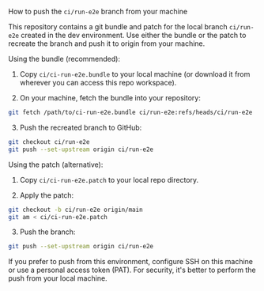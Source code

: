 How to push the `ci/run-e2e` branch from your machine

This repository contains a git bundle and patch for the local branch
`ci/run-e2e` created in the dev environment. Use either the bundle or
the patch to recreate the branch and push it to origin from your machine.

Using the bundle (recommended):

1. Copy `ci/ci-run-e2e.bundle` to your local machine (or download it from
   wherever you can access this repo workspace).

2. On your machine, fetch the bundle into your repository:

```bash
git fetch /path/to/ci-run-e2e.bundle ci/run-e2e:refs/heads/ci/run-e2e
```

3. Push the recreated branch to GitHub:

```bash
git checkout ci/run-e2e
git push --set-upstream origin ci/run-e2e
```

Using the patch (alternative):

1. Copy `ci/ci-run-e2e.patch` to your local repo directory.

2. Apply the patch:

```bash
git checkout -b ci/run-e2e origin/main
git am < ci/ci-run-e2e.patch
```

3. Push the branch:

```bash
git push --set-upstream origin ci/run-e2e
```

If you prefer to push from this environment, configure SSH on this machine or
use a personal access token (PAT). For security, it's better to perform the
push from your local machine.
